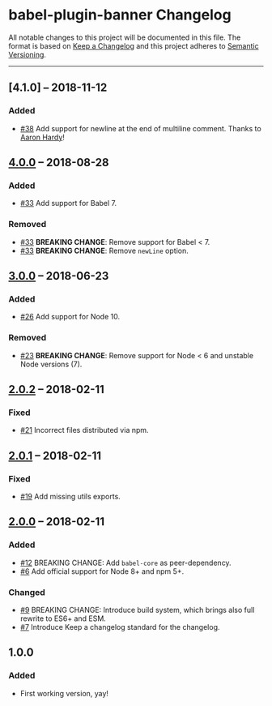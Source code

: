 # babel-plugin-banner Changelog

All notable changes to this project will be documented in this file.
The format is based on [Keep a Changelog](http://keepachangelog.com/)
and this project adheres to [Semantic Versioning](http://semver.org/).

---

## [4.1.0] – 2018-11-12
### Added
* [#38] Add support for newline at the end of multiline comment. Thanks to [Aaron Hardy](https://github.com/Aaronius)!

## [4.0.0] – 2018-08-28
### Added
* [#33] Add support for Babel 7.

### Removed
* [#33] **BREAKING CHANGE**: Remove support for Babel < 7.
* [#33] **BREAKING CHANGE**: Remove `newLine` option.

## [3.0.0] – 2018-06-23
### Added
* [#26] Add support for Node 10.

### Removed
* [#23] **BREAKING CHANGE**: Remove support for Node < 6 and unstable Node versions (7).

## [2.0.2] – 2018-02-11
### Fixed
* [#21] Incorrect files distributed via npm.

## [2.0.1] – 2018-02-11
### Fixed
* [#19] Add missing utils exports.

## [2.0.0] – 2018-02-11
### Added
* [#12] BREAKING CHANGE: Add `babel-core` as peer-dependency.
* [#6] Add official support for Node 8+ and npm 5+.

### Changed
* [#9] BREAKING CHANGE: Introduce build system, which brings also full rewrite to ES6+ and ESM.
* [#7] Introduce Keep a changelog standard for the changelog.

## 1.0.0
### Added
* First working version, yay!

[#6]: https://github.com/Comandeer/babel-plugin-banner/issues/6
[#7]: https://github.com/Comandeer/babel-plugin-banner/issues/7
[#9]: https://github.com/Comandeer/babel-plugin-banner/issues/9
[#12]: https://github.com/Comandeer/babel-plugin-banner/issues/12
[#19]: https://github.com/Comandeer/babel-plugin-banner/issues/19
[#21]: https://github.com/Comandeer/babel-plugin-banner/issues/21
[#23]: https://github.com/Comandeer/babel-plugin-banner/issues/23
[#26]: https://github.com/Comandeer/babel-plugin-banner/issues/26
[#33]: https://github.com/Comandeer/babel-plugin-banner/issues/33
[#38]: https://github.com/Comandeer/babel-plugin-banner/pull/38

[4.0.0]: https://github.com/Comandeer/babel-plugin-banner/compare/v3.0.0...v4.0.0
[3.0.0]: https://github.com/Comandeer/babel-plugin-banner/compare/v2.0.2...v3.0.0
[2.0.2]: https://github.com/Comandeer/babel-plugin-banner/compare/v2.0.1...v2.0.2
[2.0.1]: https://github.com/Comandeer/babel-plugin-banner/compare/v2.0.0...v2.0.1
[2.0.0]: https://github.com/Comandeer/babel-plugin-banner/compare/v1.0.0...v2.0.0

